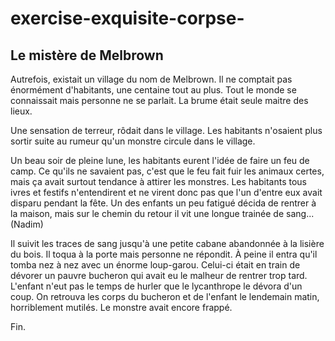 # exercise-exquisite-corpse-
## Le mistère de Melbrown

Autrefois, existait un village du nom de Melbrown. Il ne comptait pas énormément d'habitants, une centaine tout au plus. Tout le monde se connaissait mais personne ne se parlait. La brume était seule maitre des lieux.

Une sensation de terreur, rôdait dans le village. Les habitants n'osaient plus sortir suite au rumeur qu'un monstre circule dans le village.

Un beau soir de pleine lune, les habitants eurent l'idée de faire un feu de camp. Ce qu'ils ne savaient pas, c'est que le feu fait fuir les animaux certes, mais ça avait surtout tendance à attirer les monstres. Les habitants tous ivres et festifs n'entendirent et ne virent donc pas que l'un d'entre eux avait disparu pendant la fête. Un des enfants un peu fatigué décida de rentrer à la maison, mais sur le chemin du retour il vit une longue trainée de sang... (Nadim)

Il suivit les traces de sang jusqu'à une petite cabane abandonnée à la lisière du bois. Il toqua à la porte mais personne ne répondit. À peine il entra qu'il tomba nez à nez avec un énorme loup-garou. Celui-ci était en train de dévorer un pauvre bucheron qui avait eu le malheur de rentrer trop tard. L'enfant n'eut pas le temps de hurler que le lycanthrope le dévora d'un coup. On retrouva les corps du bucheron et de l'enfant le lendemain matin, horriblement mutilés. Le monstre avait encore frappé.

Fin.
